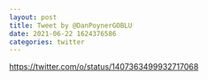 ```yaml
--- 
layout: post 
title: Tweet by @DanPoynerGOBLU 
date: 2021-06-22 1624376586 
categories: twitter 
--- 
```

https://twitter.com/o/status/1407363499932717068